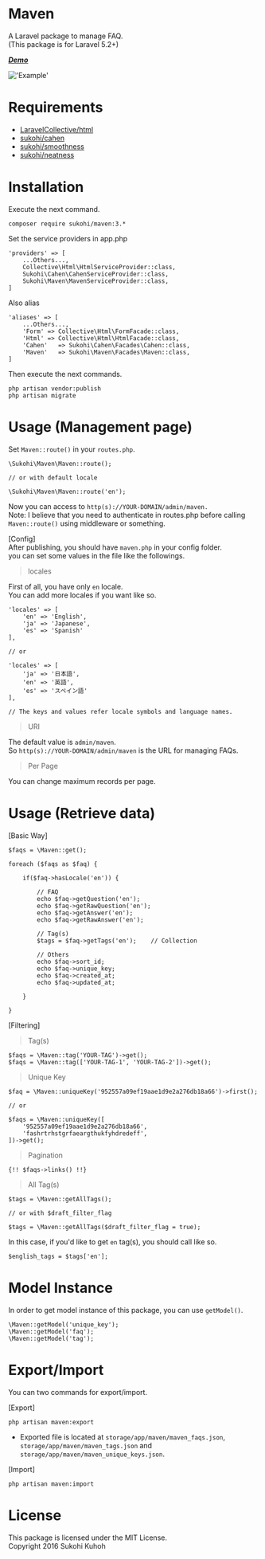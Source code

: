 # Maven
A Laravel package to manage FAQ.  
(This package is for Laravel 5.2+)

***[Demo](http://demo-laravel52.capilano-fw.com/maven)***

!['Example'](http://i.imgur.com/uMsZAxp.png)

# Requirements

* [LaravelCollective/html](https://github.com/LaravelCollective/html)
* [sukohi/cahen](https://github.com/SUKOHI/Cahen)
* [sukohi/smoothness](https://github.com/SUKOHI/Smoothness)
* [sukohi/neatness](https://github.com/SUKOHI/Neatness)

# Installation

Execute the next command.

    composer require sukohi/maven:3.*

Set the service providers in app.php

    'providers' => [
        ...Others...,
        Collective\Html\HtmlServiceProvider::class,
        Sukohi\Cahen\CahenServiceProvider::class,
        Sukohi\Maven\MavenServiceProvider::class,
    ]

Also alias

    'aliases' => [
        ...Others...,
        'Form' => Collective\Html\FormFacade::class,
        'Html' => Collective\Html\HtmlFacade::class,
        'Cahen'   => Sukohi\Cahen\Facades\Cahen::class,
        'Maven'   => Sukohi\Maven\Facades\Maven::class,
    ]

Then execute the next commands.  

    php artisan vendor:publish
    php artisan migrate

# Usage (Management page)

Set `Maven::route()` in your `routes.php`.

    \Sukohi\Maven\Maven::route();
    
    // or with default locale
    
    \Sukohi\Maven\Maven::route('en');

Now you can access to `http(s)://YOUR-DOMAIN/admin/maven. `   
Note: I believe that you need to authenticate in routes.php before calling `Maven::route()` using middleware or something.

[Config]  
After publishing, you should have `maven.php` in your config folder.  
you can set some values in the file like the followings.

> locales

First of all, you have only `en` locale.  
You can add more locales if you want like so.  

    
    'locales' => [
        'en' => 'English',
        'ja' => 'Japanese',
        'es' => 'Spanish'
    ],

    // or

    'locales' => [
        'ja' => '日本語',
        'en' => '英語',
        'es' => 'スペイン語'
    ],
    
    // The keys and values refer locale symbols and language names.

> URI

The default value is `admin/maven`.  
So `http(s)://YOUR-DOMAIN/admin/maven` is the URL for managing FAQs.
    
> Per Page

You can change maximum records per page.

# Usage (Retrieve data)

[Basic Way]  

    $faqs = \Maven::get();
    
    foreach ($faqs as $faq) {

        if($faq->hasLocale('en')) {

            // FAQ
            echo $faq->getQuestion('en');
            echo $faq->getRawQuestion('en');
            echo $faq->getAnswer('en');
            echo $faq->getRawAnswer('en');
            
            // Tag(s)
            $tags = $faq->getTags('en');    // Collection
            
            // Others
            echo $faq->sort_id;
            echo $faq->unique_key;
            echo $faq->created_at;
            echo $faq->updated_at;
            
        }

    }
    
[Filtering]

> Tag(s)  
    
    $faqs = \Maven::tag('YOUR-TAG')->get();
    $faqs = \Maven::tag(['YOUR-TAG-1', 'YOUR-TAG-2'])->get();
    

> Unique Key
    
    $faq = \Maven::uniqueKey('952557a09ef19aae1d9e2a276db18a66')->first();
    
    // or 
    
    $faqs = \Maven::uniqueKey([
        '952557a09ef19aae1d9e2a276db18a66', 
        'fashrtrhstgrfaeargthukfyhdredeff', 
    ])->get();
    
    
> Pagination
    
    {!! $faqs->links() !!}
    
> All Tag(s)
    
    $tags = \Maven::getAllTags();
    
    // or with $draft_filter_flag
    
    $tags = \Maven::getAllTags($draft_filter_flag = true);
    
In this case, if you'd like to get `en` tag(s), you should call like so.
    
    $english_tags = $tags['en'];
    
# Model Instance

In order to get model instance of this package, you can use `getModel()`.

    \Maven::getModel('unique_key');
    \Maven::getModel('faq');
    \Maven::getModel('tag');

# Export/Import

You can two commands for export/import.

[Export]  

    php artisan maven:export

* Exported file is located at `storage/app/maven/maven_faqs.json`, `storage/app/maven/maven_tags.json` and `storage/app/maven/maven_unique_keys.json`.
    
[Import]  

    php artisan maven:import


# License

This package is licensed under the MIT License.  
Copyright 2016 Sukohi Kuhoh